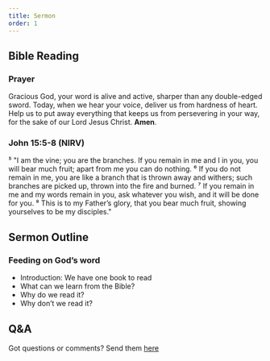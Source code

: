 ```yaml
---
title: Sermon 
order: 1
---
```


## Bible Reading

### Prayer
Gracious God, your word is alive and active, sharper than any double-edged sword. Today, when we hear your voice, deliver us from hardness of heart. Help us to put away everything that keeps us from persevering in your way, for the sake of our Lord Jesus Christ.  **Amen**. 


### John 15:5-8 (NIRV)

⁵ "I am the vine; you are the branches. If you remain in me and I in you, you will bear much fruit; apart from me you can do nothing. ⁶ If you do not remain in me, you are like a branch that is thrown away and withers; such branches are picked up, thrown into the fire and burned. ⁷ If you remain in me and my words remain in you, ask whatever you wish, and it will be done for you. ⁸ This is to my Father’s glory, that you bear much fruit, showing yourselves to be my disciples."


## Sermon Outline
### Feeding on God’s word
- Introduction: We have one book to read
- What can we learn from the Bible?
- Why do we read it?
- Why don’t we read it?



## Q&A
Got questions or comments? Send them [here](https://tinyurl.com/SGHACQuestionsAnswers)
